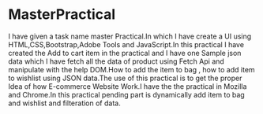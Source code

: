 # MasterPractical
I have given a task name master Practical.In which I have create a UI using HTML,CSS,Bootstrap,Adobe Tools and JavaScript.In this practical I have created the Add to cart item in the practical and I have one Sample json data which I have fetch all the data of product using Fetch Api and manipulate with the help DOM.How to add the item to bag , how to add item to wishlist using JSON data.The use of this practical is to get the proper Idea of how E-commerce Website Work.I have the the practical in Mozilla and Chrome.In this practical pending part is dynamically add item to bag and wishlist and filteration of data.
